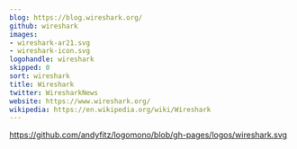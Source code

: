 ```yaml
---
blog: https://blog.wireshark.org/
github: wireshark
images:
- wireshark-ar21.svg
- wireshark-icon.svg
logohandle: wireshark
skipped: 0
sort: wireshark
title: Wireshark
twitter: WiresharkNews
website: https://www.wireshark.org/
wikipedia: https://en.wikipedia.org/wiki/Wireshark
---
```


https://github.com/andyfitz/logomono/blob/gh-pages/logos/wireshark.svg
